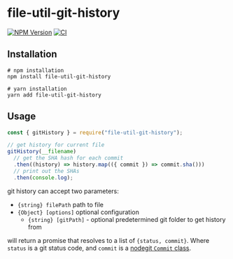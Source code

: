 # file-util-git-history

[![NPM Version](https://img.shields.io/npm/v/file-util-git-history.svg)](https://www.npmjs.com/package/file-util-git-history)
[![CI](https://github.com/ChristianMurphy/file-util-git-history/actions/workflows/main.yml/badge.svg?branch=main)](https://github.com/ChristianMurphy/file-util-git-history/actions/workflows/main.yml)

## Installation

```shell
# npm installation
npm install file-util-git-history

# yarn installation
yarn add file-util-git-history
```

## Usage

```javascript
const { gitHistory } = require("file-util-git-history");

// get history for current file
gitHistory(__filename)
  // get the SHA hash for each commit
  .then((history) => history.map(({ commit }) => commit.sha()))
  // print out the SHAs
  .then(console.log);
```

git history can accept two parameters:

- `{string} filePath` path to file
- `{Object} [options]` optional configuration
  - `{string} [gitPath]` - optional predetermined git folder to get history from

will return a promise that resolves to a list of `{status, commit}`.
Where `status` is a git status code, and `commit` is a [nodegit `Commit` class](http://www.nodegit.org/api/commit/).
